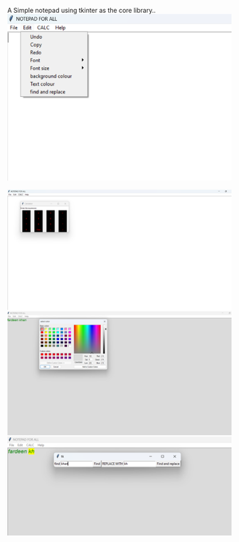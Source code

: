 A Simple notepad using tkinter as the core library..<br>
<img src="./Screenshot 2024-12-07 051334.png" alt="Project Banner" width="100%" height="60%"/><br>
<br>
<img src="./Screenshot 2024-12-07 051357.png" alt="Project Banner" width="100%" height="60%" />
<br>
<img src="./Screenshot 2024-12-07 052707.png" alt="Project Banner" width="100%" height="60%"/>
<br>
<img src="./Screenshot 2024-12-07 052831.png" alt="Project Banner" width="100%" height="60%" />
<br>
